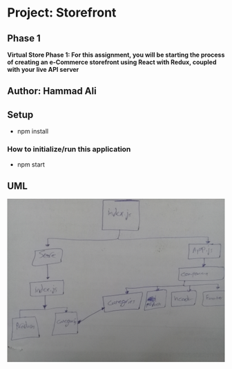# Project: Storefront

## Phase 1
**Virtual Store Phase 1: For this assignment, you will be starting the process of creating an e-Commerce storefront using React with Redux, coupled with your live API server**

## Author: Hammad Ali


## Setup

* npm install

### How to initialize/run this application
* npm start 


## UML
![image](./assets/redux.jpg)